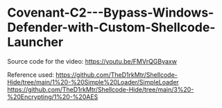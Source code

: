 # Covenant-C2---Bypass-Windows-Defender-with-Custom-Shellcode-Launcher
Source code for the video: https://youtu.be/FMVrQGByaxw

Reference used:
https://github.com/TheD1rkMtr/Shellcode-Hide/tree/main/1%20-%20Simple%20Loader/SimpleLoader
https://github.com/TheD1rkMtr/Shellcode-Hide/tree/main/3%20-%20Encrypting/1%20-%20AES

